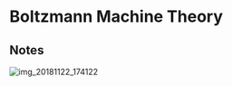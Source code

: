 # Boltzmann Machine Theory

## Notes

![img_20181122_174122](https://user-images.githubusercontent.com/5506152/48921488-8acf4500-eeb9-11e8-80fb-904ff4e4fe1c.jpg)

